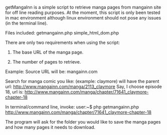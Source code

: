 getMangaInn is a simple script to retrieve manga pages from mangainn site for off line reading purposes.
At the moment, this script is only been tested in mac environment although linux environment should not pose 
any issues (in the terminal line).

Files included:
getmangainn.php
simple_html_dom.php

There are only two requirements when using the script:

1) The base URL of the manga page.

2) The number of pages to retrieve.

Example:
Source URL will be: mangainn.com

Search for manga comic you like: (example: claymore)
will have the parent url: http://www.mangainn.com/manga/2113_claymore 
Say, I choose episode 18, url is: http://www.mangainn.com/manga/chapter/71641_claymore-chapter-18

In terminal/command line, invoke:
user:~$ php getmangainn.php http://www.mangainn.com/manga/chapter/71641_claymore-chapter-18

The program will ask for the folder you would like to save the manga pages and how many pages it needs to download. 

 
 
